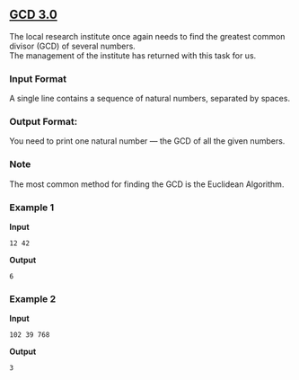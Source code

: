 ## [GCD 3.0](../../../solutions/3.1/31_o.py)

The local research institute once again needs to find the greatest common divisor (GCD) of several numbers.\
The management of the institute has returned with this task for us.

### Input Format

A single line contains a sequence of natural numbers, separated by spaces.

### Output Format:

You need to print one natural number — the GCD of all the given numbers.

### Note

The most common method for finding the GCD is the Euclidean Algorithm.

### Example 1

__Input__
```plaintext
12 42
```

__Output__
```plaintext
6
```

### Example 2

__Input__
```plaintext
102 39 768
```

__Output__
```plaintext
3
```